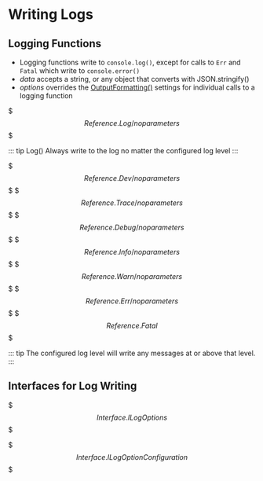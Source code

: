 # Writing Logs



## Logging Functions

+ Logging functions write to `console.log()`, except for calls to `Err` and `Fatal` which write to `console.error()`
+ *data* accepts a string, or any object that converts with JSON.stringify()
+ *options* overrides the [OutputFormatting()](./generated/Configuration.html#outputformatting-options) settings for individual calls to a logging function

$$$Reference.Log/noparameters$$$

::: tip Log()
Always write to the log no matter the configured log level
:::

$$$Reference.Dev/noparameters$$$
$$$Reference.Trace/noparameters$$$
$$$Reference.Debug/noparameters$$$
$$$Reference.Info/noparameters$$$
$$$Reference.Warn/noparameters$$$
$$$Reference.Err/noparameters$$$
$$$Reference.Fatal$$$

::: tip
The configured log level will write any messages at or above that level.
:::

## Interfaces for Log Writing

$$$Interface.ILogOptions$$$

$$$Interface.ILogOptionConfiguration$$$
